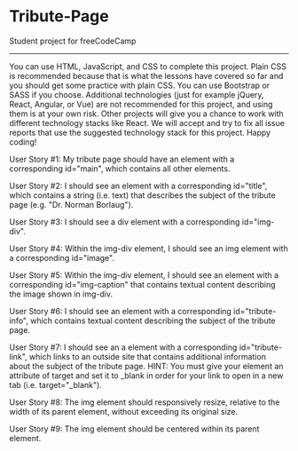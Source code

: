 # Tribute-Page
Student project for freeCodeCamp
______________________

You can use HTML, JavaScript, and CSS to complete this project. 
Plain CSS is recommended because that is what the lessons have covered so far and you should get some practice with plain CSS. You can use Bootstrap or SASS if you choose. Additional technologies (just for example jQuery, React, Angular, or Vue) are not recommended for this project, and using them is at your own risk. Other projects will give you a chance to work with different technology stacks like React. We will accept and try to fix all issue reports that use the suggested technology stack for this project. Happy coding!

User Story #1: 
My tribute page should have an element with a corresponding id="main", which contains all other elements.

User Story #2: 
I should see an element with a corresponding id="title", which contains a string (i.e. text) that describes the subject of the tribute page (e.g. "Dr. Norman Borlaug").

User Story #3: 
I should see a div element with a corresponding id="img-div".

User Story #4: 
Within the img-div element, I should see an img element with a corresponding id="image".

User Story #5: 
Within the img-div element, I should see an element with a corresponding id="img-caption" that contains textual content describing the image shown in img-div.

User Story #6: 
I should see an element with a corresponding id="tribute-info", which contains textual content describing the subject of the tribute page.

User Story #7: 
I should see an a element with a corresponding id="tribute-link", which links to an outside site that contains additional information about the subject of the tribute page. HINT: You must give your element an attribute of target and set it to _blank in order for your link to open in a new tab (i.e. target="_blank").

User Story #8: 
The img element should responsively resize, relative to the width of its parent element, without exceeding its original size.

User Story #9: 
The img element should be centered within its parent element.
